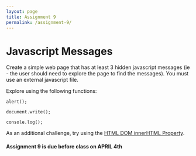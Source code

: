 ```yaml
---
layout: page
title: Assignment 9
permalink: /assignment-9/
---
```


# Javascript Messages

Create a simple web page that has at least 3 hidden javascript messages (ie - the user should need to explore the page to find the messages). You must use an external javascript file. 

Explore using the following functions: 

`alert();`

`document.write();`

`console.log();`

As an additional challenge, try using the [HTML DOM innerHTML Property](http://www.w3schools.com/jsref/prop_html_innerhtml.asp).


####  **Assignment 9 is due before class on APRIL 4th**

